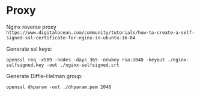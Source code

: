 # Proxy

Nginx reverse proxy
`https://www.digitalocean.com/community/tutorials/how-to-create-a-self-signed-ssl-certificate-for-nginx-in-ubuntu-16-04`

Generate ssl keys:

```
openssl req -x509 -nodes -days 365 -newkey rsa:2048 -keyout ./nginx-selfsigned.key -out ./nginx-selfsigned.crt
```

Generate Diffie-Helman group:

```
openssl dhparam -out ./dhparam.pem 2048
```
